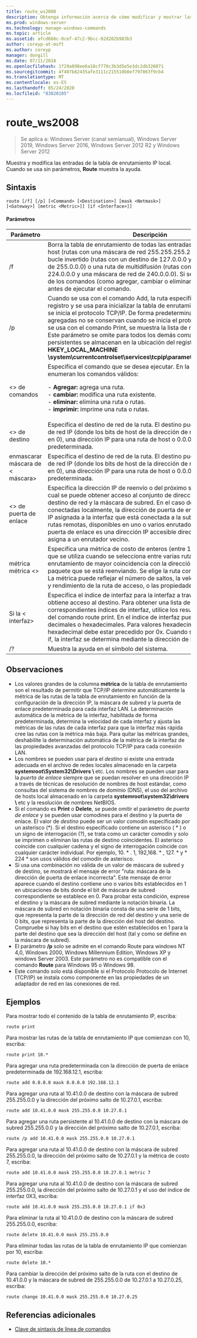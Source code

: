 ```yaml
---
title: route_ws2008
description: Obtenga información acerca de cómo modificar y mostrar las entradas en la tabla de enrutamiento IP local.
ms.prod: windows-server
ms.technology: manage-windows-commands
ms.topic: article
ms.assetid: afcd666c-0cef-47c2-9bcc-02d202b983b3
author: coreyp-at-msft
ms.author: coreyp
manager: dongill
ms.date: 07/11/2018
ms.openlocfilehash: 1f29a898ee6a18cf770c3b3d5e5e3dc2db326071
ms.sourcegitcommit: 4f407b82435afe3111c215510b0ef797863f9cb4
ms.translationtype: MT
ms.contentlocale: es-ES
ms.lasthandoff: 05/24/2020
ms.locfileid: "83820105"
---
```

# <a name="route_ws2008"></a>route_ws2008

> Se aplica a: Windows Server (canal semianual), Windows Server 2019, Windows Server 2016, Windows Server 2012 R2 y Windows Server 2012

Muestra y modifica las entradas de la tabla de enrutamiento IP local. Cuando se usa sin parámetros, **Route** muestra la ayuda.

## <a name="syntax"></a>Sintaxis
```
route [/f] [/p] [<Command> [<Destination>] [mask <Netmask>] [<Gateway>] [metric <Metric>]] [if <Interface>]]
```

#### <a name="parameters"></a>Parámetros

|Parámetro|Descripción|
|-------|--------|
|/f|Borra la tabla de enrutamiento de todas las entradas que no son rutas de host (rutas con una máscara de red 255.255.255.255), la ruta de red de bucle invertido (rutas con un destino de 127.0.0.0 y una máscara de red de 255.0.0.0) o una ruta de multidifusión (rutas con un destino de 224.0.0.0 y una máscara de red de 240.0.0.0). Si se usa junto con uno de los comandos (como agregar, cambiar o eliminar), la tabla se borra antes de ejecutar el comando.|
|/p|Cuando se usa con el comando Add, la ruta especificada se agrega al registro y se usa para inicializar la tabla de enrutamiento IP cada vez que se inicia el protocolo TCP/IP. De forma predeterminada, las rutas agregadas no se conservan cuando se inicia el protocolo TCP/IP. Cuando se usa con el comando Print, se muestra la lista de rutas persistentes. Este parámetro se omite para todos los demás comandos. Las rutas persistentes se almacenan en la ubicación del registro **HKEY_LOCAL_MACHINE \system\currentcontrolset\services\tcpip\parameters\persistentroutes**.|
|\<> de comandos|Especifica el comando que se desea ejecutar. En la tabla siguiente se enumeran los comandos válidos:<p>-   **Agregar:** agrega una ruta.<br />-   **cambiar:** modifica una ruta existente.<br />-   **eliminar:** elimina una ruta o rutas.<br />-   **imprimir:** imprime una ruta o rutas.|
|\<> de destino|Especifica el destino de red de la ruta. El destino puede ser una dirección de red IP (donde los bits de host de la dirección de red están establecidos en 0), una dirección IP para una ruta de host o 0.0.0.0 para la ruta predeterminada.|
|enmascarar máscara de \< máscara>|Especifica el destino de red de la ruta. El destino puede ser una dirección de red IP (donde los bits de host de la dirección de red están establecidos en 0), una dirección IP para una ruta de host o 0.0.0.0 para la ruta predeterminada.|
|\<> de puerta de enlace|Especifica la dirección IP de reenvío o del próximo salto a través de la cual se puede obtener acceso al conjunto de direcciones definido por el destino de red y la máscara de subred. En el caso de las rutas de subred conectadas localmente, la dirección de puerta de enlace es la dirección IP asignada a la interfaz que está conectada a la subred. En el caso de las rutas remotas, disponibles en uno o varios enrutadores, la dirección de puerta de enlace es una dirección IP accesible directamente que se asigna a un enrutador vecino.|
|métrica métrica \<>|Especifica una métrica de costo de enteros (entre 1 a 9999) para la ruta, que se utiliza cuando se selecciona entre varias rutas de la tabla de enrutamiento de mayor coincidencia con la dirección de destino de un paquete que se está reenviando. Se elige la ruta con la métrica mas baja. La métrica puede reflejar el número de saltos, la velocidad, confiabilidad y rendimiento de la ruta de acceso, o las propiedades administrativas.|
|Si la \< interfaz>|Especifica el índice de interfaz para la interfaz a través de la que se obtiene acceso al destino. Para obtener una lista de interfaces y los correspondientes índices de interfaz, utilice los resultados de la ejecución del comando route print. En el índice de interfaz puede usar valores decimales o hexadecimales. Para valores hexadecimales, el número hexadecimal debe estar precedido por 0x. Cuando se omite el parámetro if, la interfaz se determina mediante la dirección de la puerta de enlace.|
|/?|Muestra la ayuda en el símbolo del sistema.|

## <a name="remarks"></a>Observaciones
- Los valores grandes de la columna **métrica** de la tabla de enrutamiento son el resultado de permitir que TCP/IP determine automáticamente la métrica de las rutas de la tabla de enrutamiento en función de la configuración de la dirección IP, la máscara de subred y la puerta de enlace predeterminada para cada interfaz LAN. La determinación automática de la métrica de la interfaz, habilitada de forma predeterminada, determina la velocidad de cada interfaz y ajusta las métricas de las rutas de cada interfaz para que la interfaz más rápida cree las rutas con la métrica más baja. Para quitar las métricas grandes, deshabilite la determinación automática de la métrica de la interfaz de las propiedades avanzadas del protocolo TCP/IP para cada conexión LAN.
- Los nombres se pueden usar para el *destino* si existe una entrada adecuada en el archivo de redes locales almacenado en la carpeta <strong>systemroot\System32\Drivers \\ </strong>etc. Los nombres se pueden usar para la *puerta de enlace* siempre que se puedan resolver en una dirección IP a través de técnicas de resolución de nombres de host estándar, como consultas del sistema de nombres de dominio (DNS), el uso del archivo de hosts local almacenado en la carpeta <strong>systemroot\system32\drivers \\ </strong>etc y la resolución de nombres NetBIOS.
- Si el comando es **Print** o **Delete**, se puede omitir el parámetro de *puerta de enlace* y se pueden usar comodines para el destino y la puerta de enlace. El valor de *destino* puede ser un valor comodín especificado por un asterisco (*). Si el destino especificado contiene un asterisco ( \* ) o un signo de interrogación (?), se trata como un carácter comodín y solo se imprimen o eliminan las rutas de destino coincidentes. El asterisco coincide con cualquier cadena y el signo de interrogación coincide con cualquier carácter individual. Por ejemplo, 10. \* . 1, 192,168. \* , 127. \* y \* 224 \* son usos válidos del comodín de asterisco.
- Si usa una combinación no válida de un valor de máscara de subred y de destino, se mostrará el mensaje de error "ruta: máscara de la dirección de puerta de enlace incorrecta". Este mensaje de error aparece cuando el destino contiene uno o varios bits establecidos en 1 en ubicaciones de bits donde el bit de máscara de subred correspondiente se establece en 0. Para probar esta condición, exprese el destino y la máscara de subred mediante la notación binaria. La máscara de subred en notación binaria consta de una serie de 1 bits, que representa la parte de la dirección de red del destino y una serie de 0 bits, que representa la parte de la dirección del host del destino. Compruebe si hay bits en el destino que estén establecidos en 1 para la parte del destino que sea la dirección del host (tal y como se define en la máscara de subred).
- El parámetro **/p** solo se admite en el comando Route para windows NT 4,0, Windows 2000, Windows Millennium Edition, Windows XP y windows Server 2003. Este parámetro no es compatible con el comando **Route** para Windows 95 o Windows 98.
- Este comando solo está disponible si el Protocolo Protocolo de Internet (TCP/IP) se instala como componente en las propiedades de un adaptador de red en las conexiones de red.

## <a name="examples"></a>Ejemplos
Para mostrar todo el contenido de la tabla de enrutamiento IP, escriba:
```
route print
```
Para mostrar las rutas de la tabla de enrutamiento IP que comienzan con 10, escriba:
```
route print 10.*
```
Para agregar una ruta predeterminada con la dirección de puerta de enlace predeterminada de 192.168.12.1, escriba:
```
route add 0.0.0.0 mask 0.0.0.0 192.168.12.1
```
Para agregar una ruta al 10.41.0.0 de destino con la máscara de subred 255.255.0.0 y la dirección del próximo salto de 10.27.0.1, escriba:
```
route add 10.41.0.0 mask 255.255.0.0 10.27.0.1
```
Para agregar una ruta persistente al 10.41.0.0 de destino con la máscara de subred 255.255.0.0 y la dirección del próximo salto de 10.27.0.1, escriba:
```
route /p add 10.41.0.0 mask 255.255.0.0 10.27.0.1
```
Para agregar una ruta al 10.41.0.0 de destino con la máscara de subred 255.255.0.0, la dirección del próximo salto de 10.27.0.1 y la métrica de costo 7, escriba:
```
route add 10.41.0.0 mask 255.255.0.0 10.27.0.1 metric 7
```
Para agregar una ruta al 10.41.0.0 de destino con la máscara de subred 255.255.0.0, la dirección del próximo salto de 10.27.0.1 y el uso del índice de interfaz 0X3, escriba:
```
route add 10.41.0.0 mask 255.255.0.0 10.27.0.1 if 0x3
```
Para eliminar la ruta al 10.41.0.0 de destino con la máscara de subred 255.255.0.0, escriba:
```
route delete 10.41.0.0 mask 255.255.0.0
```
Para eliminar todas las rutas de la tabla de enrutamiento IP que comienzan por 10, escriba:
```
route delete 10.*
```
Para cambiar la dirección del próximo salto de la ruta con el destino de 10.41.0.0 y la máscara de subred de 255.255.0.0 de 10.27.0.1 a 10.27.0.25, escriba:
```
route change 10.41.0.0 mask 255.255.0.0 10.27.0.25
```

## <a name="additional-references"></a>Referencias adicionales
- [Clave de sintaxis de línea de comandos](command-line-syntax-key.md)
